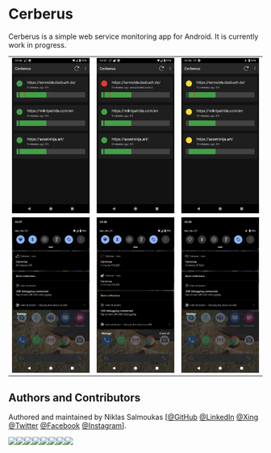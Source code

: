 # Cerberus
Cerberus is a simple web service monitoring app for Android. It is currently work in progress.

<table><tr><td><img src="screenshots/ok_statuslist.png"></td><td><img src="screenshots/failure_statuslist.png"></td><td><img src="screenshots/stale_statuslist.png"></td></tr><tr><td><img src="screenshots/ok_notification.png"></td><td><img src="screenshots/failure_notification.png"></td><td><img src="screenshots/stale_notification.png"></td></tr></table>

## Authors and Contributors

Authored and maintained by Niklas Salmoukas [[@GitHub](https://github.com/core-process) [@LinkedIn](https://www.linkedin.com/in/salmoukas/) [@Xing](https://www.xing.com/profile/Niklas_Salmoukas) [@Twitter](https://twitter.com/salmoukas) [@Facebook](https://www.facebook.com/salmoukas) [@Instagram](https://www.instagram.com/salmoukas/)].

[![](https://sourcerer.io/fame/core-process/core-process/cerberus/images/0)](https://sourcerer.io/fame/core-process/core-process/cerberus/links/0)[![](https://sourcerer.io/fame/core-process/core-process/cerberus/images/1)](https://sourcerer.io/fame/core-process/core-process/cerberus/links/1)[![](https://sourcerer.io/fame/core-process/core-process/cerberus/images/2)](https://sourcerer.io/fame/core-process/core-process/cerberus/links/2)[![](https://sourcerer.io/fame/core-process/core-process/cerberus/images/3)](https://sourcerer.io/fame/core-process/core-process/cerberus/links/3)[![](https://sourcerer.io/fame/core-process/core-process/cerberus/images/4)](https://sourcerer.io/fame/core-process/core-process/cerberus/links/4)[![](https://sourcerer.io/fame/core-process/core-process/cerberus/images/5)](https://sourcerer.io/fame/core-process/core-process/cerberus/links/5)[![](https://sourcerer.io/fame/core-process/core-process/cerberus/images/6)](https://sourcerer.io/fame/core-process/core-process/cerberus/links/6)[![](https://sourcerer.io/fame/core-process/core-process/cerberus/images/7)](https://sourcerer.io/fame/core-process/core-process/cerberus/links/7)
